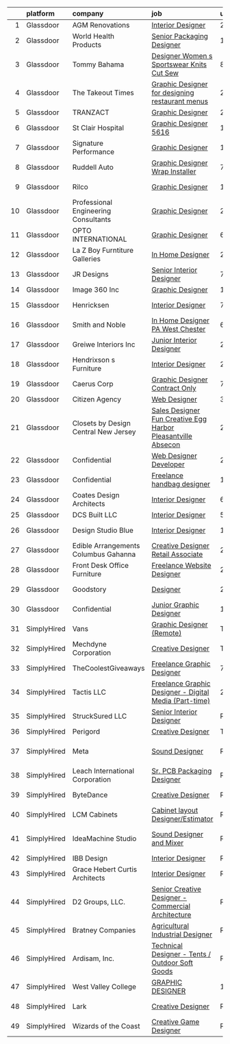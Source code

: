 

|    | platform    | company                               | job                                                                                                                                                                                                                                                                                                                                                                                                                                                                                                                                                                                                                                                                                                                                                                                                                                                                                                                                                                                                                                                                                                                                                                                                                                                                                                                                                                                                                                                        | update_time   | location                 |
|---:|:------------|:--------------------------------------|:-----------------------------------------------------------------------------------------------------------------------------------------------------------------------------------------------------------------------------------------------------------------------------------------------------------------------------------------------------------------------------------------------------------------------------------------------------------------------------------------------------------------------------------------------------------------------------------------------------------------------------------------------------------------------------------------------------------------------------------------------------------------------------------------------------------------------------------------------------------------------------------------------------------------------------------------------------------------------------------------------------------------------------------------------------------------------------------------------------------------------------------------------------------------------------------------------------------------------------------------------------------------------------------------------------------------------------------------------------------------------------------------------------------------------------------------------------------|:--------------|:-------------------------|
|  1 | Glassdoor   | AGM Renovations                       | [Interior Designer](https://www.glassdoor.com/partner/jobListing.htm?pos=110&ao=1110586&s=58&guid=0000018321136ddab881cc232b6692df&src=GD_JOB_AD&t=SR&vt=w&ea=1&cs=1_cfa9d139&cb=1662707265416&jobListingId=1008127094541&cpc=BE12D7EA43036C8E&jrtk=3-0-1gcgh6rfrklto801-1gcgh6rgg21af000-b3f57d1fad39e0a5--6NYlbfkN0A_fTmLxXvlHuBPiSgYw964XjOPZUNougFS8Us5tQwi0LXq1L7IimYq46riMV60DvM9VBtQZ0E0MYvy4-qIs1Jw32cZS6vUpielTkmHP95eiP1SbxTNv3FTxXzo0X4DdfnHQjs49TamsWiX_pq7044i3IIeZ5UjZKvyk_xScyJqMZ2nf-pqAq7nFWRe8At37G2nKZJd94ebRJ7GemTiBZFx2fxVmWUwqP6_JsY7k8zHdr3wVXwLDkexn56UkyORp3Yv8KrnHdPSvI-8svVp2GUcKz6pkFdn8MBn1C3yPR7ldrgOV0qbBS6gUQxKLXGjpZA2FE7gAkk9RbvYYuWHwkDVlkxQk3_6nxGDx-BGpDm3SrGZOYIpO4M3cDCu03uXhwdNRUQk0cbiiVjoBJdr1wIqsZXo_Y2ycUNU4OZRQ98eTqiUMdrlbdOfBdj-YB23GAMaJFFV-Tp6OLqRcu24R-cpvrCB5PtrIbZi78VWgENlaydTcEOYU5Th9X9hHi-cK4Vmc8G2rAl3YdGaWiBMzAeT1-t-zGu5N4ZzdkDa-LPD3g67cjNj7TrU)                                                                                                                                                                                                                                                                                                                                                                                                                                                                                                                                               | 24h           | Oakland, CA              |
|  2 | Glassdoor   | World Health Products                 | [Senior Packaging Designer](https://www.glassdoor.com/partner/jobListing.htm?pos=103&ao=1110586&s=58&guid=0000018321136ddab881cc232b6692df&src=GD_JOB_AD&t=SR&vt=w&ea=1&cs=1_85ecf5de&cb=1662707265415&jobListingId=1008123178694&cpc=66A26A930279DA2B&jrtk=3-0-1gcgh6rfrklto801-1gcgh6rgg21af000-346e9d51ac82b841--6NYlbfkN0CtwOkgDuej6vPfWODMxjOIyNEohQmdYMppGq8y8dOpBjbpduG2qn5BnHZBBP0BbD5bE-dsZTn3myr-dORPETfxU9LTTkZVnC6PwBwBUm2Q_Lp8CHkIqrgNcXD4XxIIATpYfsB6InobfmQ-XjZ3Ci0LQ25Axm2VWABOQ-lZYup8_Xik72YHIqW6cLcDfGEElux1A8BGxJsnquGURfQPKwnXfxNYKMshlprcYq3XiCJ497Vjp79iR_C4WLs9GbA8t7BysFfRWuywlqESSqHs5Ea8rarCgQvU13p_iFk62EmZRCC3waqHKTY2jUSWY0RFmAnxZ7MvaS_dQncyWdgP5AzLDzXmO0IFB2UXEL3bnYGbuzZ6Dg0if_-gGFOarBDDEnB4xsw24wQ6mUlEGhUDoY_i0rHrs3BxoYNGEscZW5DbnwL6LgBLTsCII87W661KoLatZR7B7my9yckzwvPziDIlxvA209v-p8BKnWfusiVNSgXx1nkV0eBss1I7gY17NYNNohyv5JbuqmmQRaCwY0Zi)                                                                                                                                                                                                                                                                                                                                                                                                                                                                                                                                                                       | 1d            | Monroe, CT               |
|  3 | Glassdoor   | Tommy Bahama                          | [Designer Women s Sportswear Knits  Cut   Sew ](https://www.glassdoor.com/partner/jobListing.htm?pos=125&ao=1110586&s=58&guid=0000018321136ddab881cc232b6692df&src=GD_JOB_AD&t=SR&vt=w&ea=1&cs=1_0ea60369&cb=1662707265418&jobListingId=1008106138395&cpc=D7FE8E303655E3F3&jrtk=3-0-1gcgh6rfrklto801-1gcgh6rgg21af000-e630c2633f18b4ed--6NYlbfkN0D_0J8LWFla8zJ9doFfAnwErLHU3tLe83KczdaS8_YNc7xCDCSIAJQTAQ-LMgLd4bJMGlT2MD4Au2_XU4WRUnCYmBciEzV7hxb5kMxEGOOvYg1481P59XRz9O6ruOg-TMNqqaFNgdnkl6TiP6k6LNvJDmU3fjCfX5GZQ0k8Qn1lGwrekZ0Yiy6hVkdJ4mKtaWkUzFnC3VpKCkS20aKCaEafOAI-CNHUsHr7qv6XFARwzrW6tz889zmEJtjpwRmWDyoSD61eTICcJPK63laYHGCuxG_xnOr2aZP1qr8amiqzh7OV2Pb97rsiMab2-hvMMKUQSvu7L8i8eaXtpqW8PSugu9nBF0-WfMcNZbyMkm6NiTygDnsO-FhIYQbDZy8rhaFM0JyEFvSPj8lzVZHUv9pJq-mOwm1Wgg2JR-00BoSXzQtjOMg7CaZetJ-a1u6i1TcMQjNn7f-0bmrCtsYAz2vZyQESLrdyUlBF3_oWs4SX1kLBPpk0eQK60IhqfCUckJV-aVdMsmVNnbhmFxuCje72HlqgyN54yjhoVAyjpvBE6Q%3D%3D)                                                                                                                                                                                                                                                                                                                                                                                                                                                                                                                       | 8d            | Seattle, WA              |
|  4 | Glassdoor   | The Takeout Times                     | [Graphic Designer for designing restaurant menus](https://www.glassdoor.com/partner/jobListing.htm?pos=114&ao=1110586&s=58&guid=0000018321136ddab881cc232b6692df&src=GD_JOB_AD&t=SR&vt=w&ea=1&cs=1_ad818fae&cb=1662707265417&jobListingId=1008126510341&cpc=292036AD7E8A5303&jrtk=3-0-1gcgh6rfrklto801-1gcgh6rgg21af000-f324ed253af85a10--6NYlbfkN0A9GRAVkhlVQAmhLOIu6dDuwKDotL5TfEHi59YGdKSnMhdyv_lQR8btsdhlfQwruVcOfp9X6shOanzk8XXRAFDGMY5kFMDuMHv5Px1K_22EKdA_xgvmblaXo40z3n9bJ1YvZ3Vbf9K2tmui2vg1tSo9mQ82g1BuTzWHmPpRXR_JQiGAzZqjijmSlfvfx9HaFVmfVPsLWI88vxLGb_HMcnz-kl2MqXKjG3DsliviKlH2r0m6d4MsB6JZCKAVsGIRwzyQhh2xIN_6O82wM8eY9vbO0cCxQZ5d4HGU8vCzczYLHv60_Rcl2HwyDdzNlFVTd9WauYZc-56xYGCl49Q3H7x4Z4mqnTs1UWlbicx--tFT77lIRYwGz2KQgnw-OPINHE4PQt8YmjuyaHrR9_p3LcG55xOcbavmD50VL5HvHqvJny0CoxoayGknGzKxwlpLglDniMwQLO7Xr_Qni7x8qimBKvuBJBy7oyZIUfC7ljfmnQ73J_RPoytkWQGMHPbXpTET6o8boHy2BQ%3D%3D)                                                                                                                                                                                                                                                                                                                                                                                                                                                                                                                                                     | 24h           | Portland, OR             |
|  5 | Glassdoor   | TRANZACT                              | [Graphic Designer](https://www.glassdoor.com/partner/jobListing.htm?pos=129&ao=1110586&s=58&guid=0000018321136ddab881cc232b6692df&src=GD_JOB_AD&t=SR&vt=w&ea=1&cs=1_491a78e8&cb=1662707265418&jobListingId=1008126595284&cpc=9FE5D8D7282D4400&jrtk=3-0-1gcgh6rfrklto801-1gcgh6rgg21af000-b11b1ed320f7c562--6NYlbfkN0DmvEs89GDjygIsDT0FtjWiil-qnA5TS0Npqc8I6T5HHD-Msxk3g1G6tLQP5OhNABLgmU_IJ8ydB2A8wcxTZFkYoTDj0-SHqJTtoNv1D938D7Si6ShiK0RBJHfZpr0JA8CQMGD9EBSKqLVu8no-dR6S3jNjtvjIEdcoY7EqGpiS-4A7knImlcoNud3GgAx-4bWHG8aWFecIJhmK-18PgSMc4xwod9WnPQxLi75lmolI6-PPw4wcpYZBdQM2LQfeIrbNtyupoMoUoTy9KKP3pAWrpa7hX5izjugMqR2YHuO8xag3VF2jK4wBGURcgn-KgD1lh2ghut0BnjFI55TYIiEPza0AN2h9s3GcZZj285N9uaz54gV0HCnvBDYCKXWHM4BPQt_IMrCv8dkHtqaa0SQ900Qnp5dth63G7JdyuqWYRLLPa2ovQpa60yiJuM9neh9wu4Ckz1TEPfYZ51zaQcNfq7CdlN603VHNSWosuAYVfjP2XAttDOqYqLlVMIIiUV65jXlfD4vwSLI-d2WC7dIJ)                                                                                                                                                                                                                                                                                                                                                                                                                                                                                                                                                                                | 24h           | Raleigh, NC              |
|  6 | Glassdoor   | St  Clair Hospital                    | [Graphic Designer  5616](https://www.glassdoor.com/partner/jobListing.htm?pos=126&ao=1110586&s=58&guid=0000018321136ddab881cc232b6692df&src=GD_JOB_AD&t=SR&vt=w&cs=1_8bb36b9e&cb=1662707265418&jobListingId=1008101456626&cpc=E8EA07442FE90C22&jrtk=3-0-1gcgh6rfrklto801-1gcgh6rgg21af000-73950649bf72892f--6NYlbfkN0DZd8SY5uVsr0ht1Q_9z3qOr83Ud_uV0Elk6JdtckD5ozPFVdmyUjtNIWSXGJbn-ZoyTjPWEShLQKKGR9VR9BDnJ009y2fpynNBOvi7XAKIYbikP89BojKfVq5Nt98EREuMUUlymAGrmFNGyVtCDH1vDCnz9V95dP6-DeMaPiXfz7ASaDIkc7atR2Oi_zswGmvHFC3iYJ8P7bAt5qtNsPhQNkraWsQQSaK4sy_Zi5NaZMV8UJ5WjzXU8O0g89o68-N1KVloJqaJZVbQCWTrEQ2cO9ukIko2tgD9zEvhvSjTXpCrIxm6r_jhUHsKLkEFHfmXeC8N6ySlrOOr8PYF1-j424LP5y38xxJc21H8mxYnsTjuXaegZhv7qMfZJ0V-RHCoCJtRYEVnstCTJH_miWkNxiSZ6ONA6WdjgI0eZ8doscUlsa-1fQvYvHSECfvRhTfJ2_VodQdMWKt6p7q-6ShXIbpYI4hTc9VLb1Q3UO7caHsrj0JgdXRGOweUKx7hPPnuT2WYCLQR6g%3D%3D)                                                                                                                                                                                                                                                                                                                                                                                                                                                                                                                                                                                   | 10d           | Pittsburgh, PA           |
|  7 | Glassdoor   | Signature Performance                 | [Graphic Designer](https://www.glassdoor.com/partner/jobListing.htm?pos=127&ao=1110586&s=58&guid=0000018321136ddab881cc232b6692df&src=GD_JOB_AD&t=SR&vt=w&ea=1&cs=1_01f23433&cb=1662707265418&jobListingId=1008098911378&cpc=1AD9FB1E01C94A37&jrtk=3-0-1gcgh6rfrklto801-1gcgh6rgg21af000-10d0e117ecd60bbf--6NYlbfkN0DdI5e4NrRhJzkh5_rNc4iJsqmw_rK-1extVvYQlMkdwP8GKSESSFaJArJ3b6Ca2a-rFNLhDT4j9tao7ImFLN_ACB-uLcX9bgATx9yqiYjmHd0Xtu_mcFoVGt034p6CzaU-N5gC5NDQUTic-54YM4bvfmo31o8-yrJHxbsN2wkZZ9fW6vFuyOWVhcsIXgW0FqMy2cnCzZIc38o_U8SglK-wt8gxSQz2RUWA4Ju4gnQ4LtI1n_r1uaeXAuHz-sQnfFtzrRf3tj0UQf8QeN03hGklOfQp-NY__LLOU6YDAL3lmO09VXhbQgSoJcYQs4qm9xLo7irK43NCgjp55unahEegNZO0uPBED2g7ACuNDvlNnCOIIqq7AAZVIcni8md-bTA-5tblV2rDXilLrLxTfuw-qUQju8O1FSBZcAAk-pEtoX907nwF7BxEaGfcij0FSGwa4gMgkr7qkWs0O_6NTbAk3SXRqRabixk91ztlSLedeJHXKs5SLCvCgpMj_juMFWo%3D)                                                                                                                                                                                                                                                                                                                                                                                                                                                                                                                                                                                                  | 11d           | Omaha, NE                |
|  8 | Glassdoor   | Ruddell Auto                          | [Graphic Designer Wrap Installer](https://www.glassdoor.com/partner/jobListing.htm?pos=121&ao=1110586&s=58&guid=0000018321136ddab881cc232b6692df&src=GD_JOB_AD&t=SR&vt=w&ea=1&cs=1_60e06227&cb=1662707265418&jobListingId=1008111624350&cpc=F88D5E57E2BAA8F6&jrtk=3-0-1gcgh6rfrklto801-1gcgh6rgg21af000-fabb5426b8f05f83--6NYlbfkN0A0k39Bnz3dYLjemisttO_HEYWYOtZl2cOGQ9Uy4y7pOZbuKG5Q2OGL3sRabwBXKW5DTW0YsGxB8a8jVPVnMZliGmgL4v1QdVL412mdEtgB1iPJYMtu0aLPFY1VFPS0A4qAsUdLlvCKwYh0hRRtoG9wagIcVxV0Lbc75p0zZ_E-SIIdmVMsHdkME-i9FGQmOMPom0NLx7UUvyy9geKQfNwh0narjsYJiqUVf_7e0stFl2-knXTBtAZiVVEcdLqIFQ808rpUZvRxw5lkBXi2rcehElK3pVOqLQ0DxJ1faOHupaqTuZVKa_-qWmFvtEQS8ur-jl_yitFBaqLvKq15NrZK24bR188MENIu3WSfKVHQYDpcFW4nc32Nfb1SaeFna6GshNayeUsSxL6lvvIJzror3CeqNldWQergI630bVw6zUWxBzRewBYHlDQUcKAaL8Y40UJEbCR9J6Nvgk4-dvxgeAEg_BD2rSElEDaaZUFoGm6PpgeXtBEhJUmI7bdNG8vyPthIgDE-8hQ4VWMbt65EpRhJSZy0mW8%3D)                                                                                                                                                                                                                                                                                                                                                                                                                                                                                                                                                   | 7d            | Port Angeles, WA         |
|  9 | Glassdoor   | Rilco                                 | [Graphic Designer](https://www.glassdoor.com/partner/jobListing.htm?pos=113&ao=1110586&s=58&guid=0000018321136ddab881cc232b6692df&src=GD_JOB_AD&t=SR&vt=w&ea=1&cs=1_48655aee&cb=1662707265416&jobListingId=1008097697231&cpc=4917A65B8F970FF5&jrtk=3-0-1gcgh6rfrklto801-1gcgh6rgg21af000-5798f9a553461a32--6NYlbfkN0DeyJ4CP5CzwT7broxeUwKBt3co1QwKwWitRQqJu2WRZ7m0_gEG3-jSiatVhtXBmLM2uMzreU8fnTc0qAoTdTYDCwgnRzbjJbjSnw19P6EmVRoUxR4a2wO5zQcToGd_v2tGCbIOusTDQxKIZsfHQoH1iI9MdKN-IidS9H5z4K2KgN77lGFni1L_GC-RnXcsjMAHbdAxH7rTdlIXCxq6SvXXDmOSYaHghNF9OwW718hNKGe1K9JFHZr1Urqrl10DOXMbv3aJmfNj8YSuIFEq0fyCcccq-NaambniX67bXfzUmC_wG3S2bYV0HmljNk0t_l9-fDDUxhETflRIgv0kCHVwaFuj6XMREeDnqa0m0fC9w-ipCENdbuBMt4qSEEnFueQSutbLwhva9q9ijqwjCa8thQj3r7Z13VGhqF3BxpwDgTT2AGh7LhtYNgcvrLbJFD14GotmwIEpvJ8sq35h7T_fMV_zsulBrNc5L84w4rY0xqCK0HEJSVQ2maYQug59keg%3D)                                                                                                                                                                                                                                                                                                                                                                                                                                                                                                                                                                                                  | 13d           | Rock Island, IL          |
| 10 | Glassdoor   | Professional Engineering Consultants  | [Graphic Designer](https://www.glassdoor.com/partner/jobListing.htm?pos=119&ao=1110586&s=58&guid=0000018321136ddab881cc232b6692df&src=GD_JOB_AD&t=SR&vt=w&ea=1&cs=1_63d464b3&cb=1662707265417&jobListingId=1008126074939&cpc=511630A5FBBF692B&jrtk=3-0-1gcgh6rfrklto801-1gcgh6rgg21af000-ef0b1edd4d4bee47--6NYlbfkN0BKrZcWZIl4Os44t7-syerLVdtm9eHRQwjolF5p431ElHOJ0R9L9bQi9t6StnYxj5fV8-B7M_5fmxCGTIm4L5bslqR0Jt1PeqWpejCu2TQaSYLfbO1r5JEa2BpdAhK97cvCPah6gYoHmi0l2dRkrNhYcUBbFgaTrJEbmg6TGtxkw_qoUdMcTWvsR2qa7r7nf2h5cY0HV9DtP4yZ57BoIOX6ns1RTFpvpOqiFxsDwDCeq5l7pTOJKnqMujM5Q7vqe62g9DbfXp-UH7va96dM8SpP0jgCFbRU4q_4UCSKL4Rrjg3NgDXryrweBeBSuY3n-IYj6qi30k548wKlhWZdgxEalfP3vsBQCgiXaz9OEoEMwWHlJBBDZM5qd1Wf41jKKmkn8XK-oa5Zc0HB5zPnzQjn_99AciNSlYkRnp_swMXFCuNs7rDyM41LufLgiUf2jtnzcdIOZmkepSaBi-6dkxIKUBhh2xos2LrhoFfulIcD1h1GaaHBFibT)                                                                                                                                                                                                                                                                                                                                                                                                                                                                                                                                                                                                                | 24h           | Wichita, KS              |
| 11 | Glassdoor   | OPTO INTERNATIONAL                    | [Graphic Designer](https://www.glassdoor.com/partner/jobListing.htm?pos=107&ao=1110586&s=58&guid=0000018321136ddab881cc232b6692df&src=GD_JOB_AD&t=SR&vt=w&ea=1&cs=1_783e581b&cb=1662707265416&jobListingId=1008114454416&cpc=CD74E381F3CA7F32&jrtk=3-0-1gcgh6rfrklto801-1gcgh6rgg21af000-7d099d590a8d0cae--6NYlbfkN0DTXEPot8bQs6vL-0KsHuyeBXsp9NRYqLssF11gmcxF1FPK71qYPn8Ryec7son9nZXBacyyZR0tUu-RhjyEujjTIlOdn9t9vujwS_Y5rLSSOgo3_jNg51t1MNtzthP8DlMtE80ugs9pi5sM0RBlEdWkhWUgV3TNpODv46ZNwrD5PXct1jAeBhojtKzUad7l6-IRxkMA3Kp2XOyIoqRpJpiFg2Y5Vyom3E4b5lIf-OQBETSg9GBt5SjPcASucGC2gKBX_ybONWu-CXPmCFbaj_0Ci3gOkUqw22ai9aM9Mha1tnmCrXOA4iWzZE9ouZMsjs2tnQMMCBihbDRQII9VKKrkWsgkGWipAG6gB_XVhiQUhJ6NYIzPB9ymK9LZBeB7QoIPw7kPVF53491aeyymyEchEn2bEg-MudkaCTde-SgDfQJN2fqFfR5bOTpyONKFQLaIFZ9JGF6KU0q-b4TJFdL8MH0J3HblOXxHJYO_ctq_9DJF0ZoO9lsQ9I0LutPi8-Y%3D)                                                                                                                                                                                                                                                                                                                                                                                                                                                                                                                                                                                                  | 6d            | Wood Dale, IL            |
| 12 | Glassdoor   | La Z Boy Furntiture Galleries         | [In Home Designer](https://www.glassdoor.com/partner/jobListing.htm?pos=124&ao=1110586&s=58&guid=0000018321136ddab881cc232b6692df&src=GD_JOB_AD&t=SR&vt=w&ea=1&cs=1_decbcb45&cb=1662707265418&jobListingId=1008120882364&cpc=9D6F0C30B1838A04&jrtk=3-0-1gcgh6rfrklto801-1gcgh6rgg21af000-fe4793b2c35f1b6b--6NYlbfkN0CcrJmtOb9HkuEOLn4dA76OvM4lwp_I65KuCY_AlvNkaCCyeBhCnfXZ0jSmzQzI-HdKK2Bd5Vrh28etH8Ng0HrvczxbQkSieYFvgHZhzjKZV3dvBf1jLp5e3OfbOn_J2vKuVvoWwtRRabKS982ect0dfybqmYavnMMX8_NvGi980kYugTYqX0KHEriZ85LAh7pZDAGkLm8rAsfynFNQAcmlsCIcguMS2iwpkmGk6RDIBc09o32sOcY9C9W0LPoObfA-vCQgciBaewyFJwYsN3aOz2qDp5EEl9BrEYkv6m1lIxwAWx6hPdtHPpNEh_5-_kTKs_zyFX6e2H3XVprhzBbcywldE7IucgAVdbjdPxv5rxZ1MyrBtffClrUAfpKDbq8EJk0UsMvtgUhjvjQiIEFRqMcl_ZYxGhr6x3EZtyzeHCP96L8blkGFNcubIMjMLon6jWPBx6MuZYMNje6qg2pwmq0mpQv9so9XxLgfHhauE4G3NnGDr55xlgqVpBlVVJfz33JQDxSpRQ%3D%3D)                                                                                                                                                                                                                                                                                                                                                                                                                                                                                                                                                                                    | 2d            | Colorado Springs, CO     |
| 13 | Glassdoor   | JR Designs                            | [Senior Interior Designer](https://www.glassdoor.com/partner/jobListing.htm?pos=105&ao=1110586&s=58&guid=0000018321136ddab881cc232b6692df&src=GD_JOB_AD&t=SR&vt=w&ea=1&cs=1_ad2bbcf9&cb=1662707265415&jobListingId=1008111206638&cpc=9C2513B8B21880CA&jrtk=3-0-1gcgh6rfrklto801-1gcgh6rgg21af000-8a3360741b28fa9c--6NYlbfkN0CnvnrZV6i1JGX1yqycrBVKxG_QbmFGo1hJvaAPDrdCVZraHxofdUZbPrEf6gsxncTWUWi2hXZ9kFPSHrp97bSfGEE8dC3HgMc8QhFreAhyez753tr1K99sE22gcMN-rHO-iUwzDMrcUI3imhT8h9WpR936hwtBiAAsibv6rn-NfPShPYqDfESsvI9tNDI5qZ1NVgV_tGQvDcvybfGpd4FSAoWY6DHx28HaCdHikFw0fV3yev0syH0Kx_U6H4dNixpDlUcr1XtMIWIeQxtv7khJHziyq7oswgw6OU-ZtP-LlebSBr98TZMA2Av9Vzu2F1JmE0i5DShWoEr_l-VZrU7SgAm6pU3MKhzClbVsUcDZaS_fHvTkeSvTt1C7GHssoj75Ob_dch181MYVt5523i97uhTjTzj9-oVxdVyRsK_mHmVg0zvzH-bukXC3Cxd8HmQUVS24mC6c1DBcRzBI3qTEOIfRuMeoTDVIfgpnPCNEPpsv-mgBod1qJHawHwLHJCgrZpuZDqeG8w%3D%3D)                                                                                                                                                                                                                                                                                                                                                                                                                                                                                                                                                                            | 7d            | Miami, FL                |
| 14 | Glassdoor   | Image 360  Inc                        | [Graphic Designer](https://www.glassdoor.com/partner/jobListing.htm?pos=102&ao=1110586&s=58&guid=0000018321136ddab881cc232b6692df&src=GD_JOB_AD&t=SR&vt=w&ea=1&cs=1_3afcf9c0&cb=1662707265415&jobListingId=1008097459537&cpc=CFA39641A7A04FFE&jrtk=3-0-1gcgh6rfrklto801-1gcgh6rgg21af000-56078780cc72b9c5--6NYlbfkN0Bi-g4OEguhQEx4pjzkmulzkFDPdVMQm6g82nLRMcVRUF5sKbzF-Q1eksfWsJW7eRZKZj7RBF8Pqyw1CNMNOYV2Up4AJs221AkpW6QGtuLRRIDYx8vKRkm6ZbKOQixABSTqyVaVWpFbA3_sRy5pDnHBPEJ2llHWpwfCT83ilmgKtxeZ4u1sCrLQP7FJDK0KlFVvOlrClXPMBXa4bn2lLgZgNkjcy6VcYD1z25KMUOELgtuNOvs5Q5g7b06ib1KGtIc2CPlLAgfkDLFpkJ2gYjMvkXRiLaZkbS5agzb9xdxEOOJmRorjoZe0AZ3JUymoTz47YjB7Ndm851qan_RRXxXywvZ-QYWNN0WQtNE5hhNwWgu5JejM6jrARx1GmFIn7cV1SK8fqlWAVj-0bMhxFWeFAoW0qNHbSmRRvpkcp1800FTaPVwfcqUBdWTssQyoG3ph91r35i_9zMB97GhG84wQMTmbPFlubRXeu6R8_CCHbfuwM7A6Pa878YMBrJUV7IJDC4nWEoQbXg%3D%3D)                                                                                                                                                                                                                                                                                                                                                                                                                                                                                                                                                                                    | 13d           | Oshkosh, WI              |
| 15 | Glassdoor   | Henricksen                            | [Interior Designer](https://www.glassdoor.com/partner/jobListing.htm?pos=118&ao=1110586&s=58&guid=0000018321136ddab881cc232b6692df&src=GD_JOB_AD&t=SR&vt=w&ea=1&cs=1_0e58f40a&cb=1662707265417&jobListingId=1008111750044&cpc=7311949B5A6C1F0D&jrtk=3-0-1gcgh6rfrklto801-1gcgh6rgg21af000-d2621a4cf2cfb58d--6NYlbfkN0CNYby3L9ttLAtiQu883hc5j1bOZ_acuRkJhBQ5cZH6P_dAVIII6iR_UVR4GaMSq4r9xidE6dhbBSCKVKjViqwWxih4fJc2ppt6vClhKP7jvHhT-fIn2nu4jRBYOJUKmCbWafPW1NKTkmfV47pk_YZO4uLUkJa3iTZidNr7awH9X1-9dK_Uc_seWiL57Jvq7jy5YWS7lEq6awb_XFvzeawl_6b-0TBvvHL6E8RtfHOhNRHksqucz0J6N23JDERa-cf9UP5-yRhbN1fUUQ-tAQFqiB640zhU56zGaBiaLcJwSVa5bMjkuydqF80bXXLJj-YVea0TRT0tSzlatPGe3Vpcj1Qvb0LlzjVgvBYKJJjyt9HIX9VZGIpYTT6CMtFqZke5MnD8VIVV0fVADeFa4HBQtsHtNnW_ikL8U2RKtyUImDK991n5YzKSDMrNW6XIthCuHIJSaN2YrXvtbsiOKg2RYa9rVEwaEyiiYnug0TGlRBaaUen5S0GWwXRq95VeTnSVeB4CidF8sQ%3D%3D)                                                                                                                                                                                                                                                                                                                                                                                                                                                                                                                                                                                   | 7d            | Minneapolis, MN          |
| 16 | Glassdoor   | Smith and Noble                       | [In Home Designer   PA  West Chester](https://www.glassdoor.com/partner/jobListing.htm?pos=128&ao=1110586&s=58&guid=0000018321136ddab881cc232b6692df&src=GD_JOB_AD&t=SR&vt=w&cs=1_9798133d&cb=1662707265418&jobListingId=1008114466160&cpc=095C948B3E31332A&jrtk=3-0-1gcgh6rfrklto801-1gcgh6rgg21af000-66d07950af120d06--6NYlbfkN0DiteVzwxKt5XpbO_HNFaH6bkoVIZagt5NsnjO-JWf9huanGmGPZpDcSCVnIB84EOk0yzK1gmLLtH5YwYMvaPmUWsoGcamS3FENnBiNY3-8YrY--hNXLBUAvelc0HUJhpBz_aOpECAKDZGqAkJMfxszyFYUmViRHdJxspiEjJ74pSgfZx7MRbQLX7pkPYME55Ot9PlCtCAGQArSSjyYBVOIixvbDdEoK5LbS7f4bVr-R45LEinfTXSB941uuvk_onQQRpSm730hGBHZmi96l6XLXp85M7uTuUGdKCuk1cbLQcIJFQV8QCS2_61x4fmLt4gQyZzgdAxepvT4_ccsFleUeQVXtdj3T2qSCN5rqNc6Q0yel0WHAXTS57icuUpzX5J1Op-SxxMwmSjz70izbPBAhTgU5NpACeVoQW95wHEu4STNLTJWV3H7HZ8ejC2AmZ6-yBtfTtVlqneTtIYOE4A8b2BYnNMm6oczPNcjWENBnlY89BAO1N8pqmP-bivGDmDRVdga4ok_xSIszXC2aWZC6lL1AQozCEDS7wSRcbY2_O3SpL7U4sPgCySDYJsA1uHm7UKgwtSPUqW-WqX4sJeAtNXZozv2O7Ja-Y3yPIHm0Z5dW1EnpP97PdHgcPBsu5y61f87Zry4_HUlcuAZ-vHh27IYtGlyLX-GH27GL4EGBYRkGn7A-VUPO4CVZQn8vfftdQ-zMfBrQsWjk6u6P5PUzfol0XSsU1awP3WV1dA_saGFBEhjVQza3pfLI2O0s0Ud6Af8BIGaxlStdikdy_ScdsvxOtAs4AZLT7GlU_oefZreIeyU3SGIAA8QSTTE4wnBMEFMhPzJ2sctrAZFBEy3KRg3C6SuKlQfJfplbL2baipUobfssdVFRxn9qIxV1WcGPhAEjpX4nY3dLV5Qkqb75XfkqR7X1vsrg65sb39nbA%3D%3D)                                                                                                                                      | 6d            | West Chester, PA         |
| 17 | Glassdoor   | Greiwe Interiors  Inc                 | [Junior Interior Designer](https://www.glassdoor.com/partner/jobListing.htm?pos=104&ao=1110586&s=58&guid=0000018321136ddab881cc232b6692df&src=GD_JOB_AD&t=SR&vt=w&ea=1&cs=1_28b25929&cb=1662707265415&jobListingId=1008120479404&cpc=9C2513B8B21880CA&jrtk=3-0-1gcgh6rfrklto801-1gcgh6rgg21af000-77e06069c353c138--6NYlbfkN0AHpFLDskz9EYLlnUzntKWKmSYtC0mM91OB3RRU8FOjathOEukcJDONM2IUeAVLswkjan6t8QiJeSI3y53NAExWzxtmOGx9DIYCL1oPpSLJgzGBVliowIn6QH0SfuqvMuAASAAsI0IzL2yVwCANom-bL7yJ4DZq7v_dc92uh9U3JOh07fNPw42j38S2CifH62qtUh4spNcY4-UdX8ybnZh9XBG08LfwsIHRGEagy5FEX6-qp8_vulaG6-1__Md3Sp57PhB0vcYGvp4O4-PitaLzREspKvPhMb2tRuSAlv3c46j6VLMa5yYvJ7NeW4ioDjz19nYGpRYTVKko6o7OKvP4MJVhEPEs9L_rHsGXesqoXcJc5lEVix04P7DZYtX0A4v9dGd9MjS6al7wz47trImXxi_2rnXdyOe3BQG3gJ9w8KxB8nbAcQ8h961I-CZs7eQBdsMGexL02EOWoV_UdmAfTrvnZVHHGnITYt_7LYDK4I7hIChRLMUBu9ox7lHAPjNvmsLFR8GS9g%3D%3D)                                                                                                                                                                                                                                                                                                                                                                                                                                                                                                                                                                            | 2d            | Cincinnati, OH           |
| 18 | Glassdoor   | Hendrixson s Furniture                | [Interior Designer](https://www.glassdoor.com/partner/jobListing.htm?pos=112&ao=1110586&s=58&guid=0000018321136ddab881cc232b6692df&src=GD_JOB_AD&t=SR&vt=w&ea=1&cs=1_3327d987&cb=1662707265416&jobListingId=1008120764687&cpc=142240F31AC977A4&jrtk=3-0-1gcgh6rfrklto801-1gcgh6rgg21af000-f62b262fc53cf12a--6NYlbfkN0D4nuovUOU2dPryPr7-xanE7ZFWASvaSyNm3BqXIbrO0pY-U6ffeJ8i4zFbkcmCrkYOf74jbyunldmRO9knZpZuunVhdLv1JXdoL8x2Ps5bRqpVLx744pfDm3xoOEDQh_D7sB4WEIJjFDSPprbwTeSp_FbJ-peqBN-iNbYFlBBvDoWiMAt1tLkk6GvipUOMn7RYKjjSbp54uYjfXPK0xHdvjQTSSmzUnS5wfBs5Cc_VoKkf8Phys-wD6mKu6Shr0lJPIwM5DFbRseYi1FgUD23aZ1BK9jeQdusp1V22XsS9wvHCp5u5P1cPyp9rJypScjP4VNgAcc47b8EbSKq72Cqa_q5yPIIAE0_2sFwFQaWPyZtAY6r9Vo3NwK6ijyOokHlrYxeIVaw5vgQ3tgjTJZ8ScuDd_SD4vCEVSEuAL2VcwOSXxR1Zlhq2pmtUuylp0CG-56djeigQ9p-njHqi3XrPeQHLNlwEkLW5_vBMwOisn5rftFyaub8f6faFXKMfxjc%3D)                                                                                                                                                                                                                                                                                                                                                                                                                                                                                                                                                                                                 | 2d            | Furlong, PA              |
| 19 | Glassdoor   | Caerus Corp                           | [Graphic Designer   Contract Only](https://www.glassdoor.com/partner/jobListing.htm?pos=106&ao=1110586&s=58&guid=0000018321136ddab881cc232b6692df&src=GD_JOB_AD&t=SR&vt=w&ea=1&cs=1_8674e6d3&cb=1662707265415&jobListingId=1008111767016&cpc=FF5750E02EC9C94B&jrtk=3-0-1gcgh6rfrklto801-1gcgh6rgg21af000-df7a64031718afd8--6NYlbfkN0CQLQ6SjEM4-x_iaeNlTeM-6yl7yfOj5C0XdZ0mkb-oA9kgtkXcXXjrGeBeG2wEdgnbSOP-5_zh-XMedZfvspCXmGU4Aj6Q1cAUKuDRurS6aNpCf-JWf3i9EwGF7lofJctr5w4kcM0qrjvUP_YtDLWAofltNqM1UEZx-PMjZiJMSzm67SAGiY0cCZtvkOsllZMdrmYwNPrANoBzGnG5S_B_xxN6dA14TMqhBJaS5nV1XdBXpdJLWuRRW4L5QjGhxll8R_6yJhMH1g4ZtJXBrhij6lpMiHon9nOydOzCM-L89k61tHeJo4njz_1CSJL8POLfNs7EfIO-Yl8SgDLDJggiD8BwfD3G6kS4B6YK0N0BRhgR9RiWHywX9g2TwMol2AfISnUwRTefcgbNbKe8J8jBT0eZuwVImJjscn3WCUviEuXcPuj0H8xuec80OdnLRsgwMp3sYl35UOALul2DbwZLul5Ybj7bYUEXAMnUdmwfPSaWvh9c1fZtUqE4y5wrunz-BFvPMsZtuTTmJQKQrEDq60DjuNHFLe71Af_q6AlTYGLdi6Bj54P_QWqtegnZ6Sjt_Scmy2KM0HXBh8aHlmO3M1B5bljDv4yjUaP3eOs9-yr3rKriue6PbaNq9LKpeP41iKCmXnLb8pFegyP54i-j0ew5d7DdM9VgTZ8zc0_9fg%3D%3D)                                                                                                                                                                                                                                                                                                                                                                                                    | 7d            | Arden Hills, MN          |
| 20 | Glassdoor   | Citizen Agency                        | [Web Designer](https://www.glassdoor.com/partner/jobListing.htm?pos=109&ao=1110586&s=58&guid=0000018321136ddab881cc232b6692df&src=GD_JOB_AD&t=SR&vt=w&cs=1_a4d464fd&cb=1662707265416&jobListingId=1008119134571&cpc=11F487F766CE02D2&jrtk=3-0-1gcgh6rfrklto801-1gcgh6rgg21af000-4f156e9c19c8d85f--6NYlbfkN0ABPR1SXVqYXME6Y9HwrdB1ZS5I7uEvuiZQQ23aOU9KTSUEQ2WHnjqXEbws5t88SbmeWWUnqBUweDBfv3jgPAT_yEx1ZSopAzoXYUidX5JP4RSp8v4kNbaODIRLLoaJty-UiuGsLZEyYy_sJVq48YSqx5isNJOWThO9q0_6ZNoiSCXsLaUMEgJJWn_j8pHM0yvuNzg0fInbjhUi8KQa3xmioUgrAWpHXzL2vyGK_T-Nc_m9iSPI32Hq1cnauH3knJBP4ERh7KBx0CkrFI-1A2NqJ21kGue-Wat31ZQTT-DeHxAtrqPoxqnfhOLrXTvbAqQ613NzTLKdE8J0tYtEawjzPaEzBQTpDht9vSkIALNtUD81ypa0Bx-6Ni6ZOESK843YfRt2wwThua3umLB3bqCvM1KqibcX_eyrodFBnCjIivKUvMeWqcH_xlK8j44tw_Jm7jjLWcYIJ3Uym_GNAXyzQ4M-pxUlj0T0xB8qokGZvqj59yItwQEB6e9p1YJzXxctItH4uEIZfR5XCNktaEBLwG27xmPL0MgGwE9iQYHUmIs5c96wUaRcvt6CXMxr2arpro6fp4mvefiN7c22z9iHp6rPEjQqhq4o1NZUyWpkjsQx9OC1DYWUCUpSaIE7pqC0nobaUbVufQ%3D%3D)                                                                                                                                                                                                                                                                                                                                                                                                                                                             | 3d            | Knoxville, TN            |
| 21 | Glassdoor   | Closets by Design Central New Jersey  | [Sales   Designer   Fun   Creative   Egg Harbor Pleasantville Absecon](https://www.glassdoor.com/partner/jobListing.htm?pos=101&ao=1110586&s=58&guid=0000018321136ddab881cc232b6692df&src=GD_JOB_AD&t=SR&vt=w&cs=1_27db3334&cb=1662707265414&jobListingId=1008127861547&cpc=83BAEFB8A33E57F7&jrtk=3-0-1gcgh6rfrklto801-1gcgh6rgg21af000-1e0fefe83ebb4cda--6NYlbfkN0A8ZMKG7zTudAAPfQw79Y0U7EdReUZql8HHyjY-vKvFpABaLDYWP9LFbYQMtUZ9vInXK9UN6G50G2LVo69wUNjmTk31FNCdY8OgeNvsaiRcdIKYHLeS2RDBbFgTQ0k60deoZ6k4B5kIDmsZs0op7FDO7u5Rt0aBUHe5ovLyZL3z0aIB-BxMAHK41twHN1jn89DGQD-gzXjGNhRrWwdJTWyl4-vqa8V-6HUViAbtfDh3V2eFFPTTEgFCAsCA4NRoHMyRx54Xn49ZrWDRlt2gF54eBFRNU_0QeYr6gg2twlI_ex7AQFN_TtlMBbTv1SvX9pG_nH3O-7MtnqTR6QX177880cNasRcLLuH_s2RFUoBaLfElrna9QmCdXzcy-SkvZvP2uPKJqfAqB0vFYov0OJxl3kbWQLONjyta2kfHmMhTOKTXNjLj83sW6S-GqzwgGR4BNFx4-UjcAHjhz7E6ah7g50dcEAdgzhv3R7sNx9vkGCDOg3K6LVlxDYG2Crus5sbCS23AAxt9GHR1HXNK3plgt6DqVnF-8sXDaI-ampG4IdxEu8PeWeoFlhiv5xly7DoefPgMSX_vq_39ZajnaMzH5veBzH2HySDn8kIJkCgb58cKFtfsiNCCu0FpNlkrJA2nR-FT_2Gzl1G4VvZMvJBDgmK23B4hpe4CAmO0rhre3y-_Ez03rpO8X15lkeKWB7QV8hkaWaZ2whkfd9r8n1GJW9KnqJaNTO6mO0dtktGE6j1xRorZFZtDHB-EGlqepXiN97Y0Vpdn9dwtx2DdAu8Mw7oOZnYLptIiGPIHAtf3YUbcJ36P9wgHYEmrTLPPCt4R3PgEdb08M0gGFywJ40UcB6pv2fx2FSTXkc4pYkkEyLITUDDsoq_RKqsMu6nuavHDQbjt7iICG-z0FbgWc6GxIm3zcL9apcYGZaPklbWIwpOx0qSXfKpcmM62MLCW_DTVqtGAAKdwkdbWuoFa7E6oU4Z4W2BFoZg6ic7INOWnRmeVgwm8rTc3-M3uMgJ1cgIHTq6la8mTWTlsmX82oYRX) | 24h           | Egg Harbor Township, NJ  |
| 22 | Glassdoor   | Confidential                          | [Web Designer Developer](https://www.glassdoor.com/partner/jobListing.htm?pos=123&ao=1110586&s=58&guid=0000018321136ddab881cc232b6692df&src=GD_JOB_AD&t=SR&vt=w&ea=1&cs=1_87f43f26&cb=1662707265418&jobListingId=1008126421890&cpc=C3517E2410EFB392&jrtk=3-0-1gcgh6rfrklto801-1gcgh6rgg21af000-60384730a8e84ee7--6NYlbfkN0DeXU0vMxLyKhfauY-dgUBa_3v1DHLtGGo4EP_Dl8CiYyPDWSWEoavRJ06-7gr-9qpoad9va5zqSGf4CU2ONYxPZWYxnGGBXK-3TarGOz6f2yQBwM2H6JRY8pOz1F6AyxWTV291vZ-TbU-P4EoF_sdhUzf0L_dll_7UsQaO4CWZvTNrv26VvKBs8F47u0nXiPJNzcJ_RkrEUlR2o5zf04C5j0ICpvVJunkIZ4EifvQtG0zbRzsTN1gPslgGYgVtdjq0hV4PuHtCHP1mMFY4kk6gG27SNECodBhF2C3s_YDk6f-g7CSgrHdSkt9I6c0QI5SwVtucSlluxe7Eah8dY1WlQ2VPWI8rxfZWZVK4SLbZk16YQ6oRXMx4H_e0GXIj8-kKsw1NRNaqdIVipUJCN455pIaloxCQlA8Dqj44p9cavnF9us6DOpTbtmpmvbvPxNxUQTM-ZFrQtGudTaWcOm2tdMP1sZrd-c7TWlcF69eTIRyhxYHUIk0orx68GR9r0xk%3D)                                                                                                                                                                                                                                                                                                                                                                                                                                                                                                                                                                                            | 24h           | Remote                   |
| 23 | Glassdoor   | Confidential                          | [Freelance handbag designer](https://www.glassdoor.com/partner/jobListing.htm?pos=117&ao=1110586&s=58&guid=0000018321136ddab881cc232b6692df&src=GD_JOB_AD&t=SR&vt=w&ea=1&cs=1_03b1831b&cb=1662707265417&jobListingId=1008123665215&cpc=75B6770C194DCF89&jrtk=3-0-1gcgh6rfrklto801-1gcgh6rgg21af000-32f910a3f03381b1--6NYlbfkN0Cd5ZvLdai7cR0fypH5_WiGezUQesq24dbKuF0ly35ya0wozhh-9z2t5L2B3GRWE5500oa2jLToffu2RocNmDQnecQgPihQbZXotXVHWswmcbkpD0UWE468DE0gpdt-1X8VCZWc2rREPlCdn6cBp_e62eQaJ0Sj8TbxhCNxS4ZPxF1J1P7Y37vGiK_wTqpYdE5lcpH6JkdL_ItMgcv1quCjcGM4mwkekLtasBYzwXIFFHoc2y1tWajYftsKwPCoc1NgLJ-ZNCMX8sqfT6qWLLeOBSsFzZydTv_DkUhyO6wNzcNsSyCEU2u1fG2yys1v7uje4XEWI3EknLqohHCVhDZ7E84Cd23RbRwtd0aIye4_erfUDFAWIgwkx4a_37AvfO73A5hiTYAiT9WCzY89li0srULQdV-Xx5cXYnT3A5KCfaE-VMfJqW_aQSPrSXt-RK95g9iFVxQEndGE18_jDpnD41NzzlKwcgJUSF9MXu-Pk5Bo1wLHc3kg35ETI7vNnj3_3Z-C5u9aSQ%3D%3D)                                                                                                                                                                                                                                                                                                                                                                                                                                                                                                                                                                          | 1d            | Los Angeles, CA          |
| 24 | Glassdoor   | Coates Design Architects              | [Interior Designer](https://www.glassdoor.com/partner/jobListing.htm?pos=111&ao=1110586&s=58&guid=0000018321136ddab881cc232b6692df&src=GD_JOB_AD&t=SR&vt=w&ea=1&cs=1_48a26a22&cb=1662707265416&jobListingId=1008114411353&cpc=09378D6C9F3FC603&jrtk=3-0-1gcgh6rfrklto801-1gcgh6rgg21af000-b5052bad2b837db2--6NYlbfkN0BBGG9LMNqL16EzDx9S3nKk4b6IwprgSJginr0DZD_oW_fGju1lNZoRQnKbqrbI9xMUrTy6DPOPY5Qp3Dv37NyQnzJMVDmy3WOrAe5bFcEG9BpBI0Hs0IZrLoN3b6zM6iEJ5q39xfzffRetW9A4ptBYAtQ5Uy1wEb0BHIpOUPasAT1whY4MsW8ApEca-Gx8QAUv-vD_bphTtZkAbM3t2uSzxDY-wuYHPJPt8QzfW6qyhMnLg-hMkMpOpZfg-Rlkh0y4V__YinPp0HwJ2wGHihaG5ET6iN40_8NKjYhIiN703lgAE25iVuFvDXIQLzWzKVvJ8z86gn_RmiC0kSZm90t0LRqrFgyo7zYGldmhLKS7kwJPcB84oSKiMVPsvl8W-BEFxTl73GRfRU_ejOx5Ia3JfVoUaOMWqDbY_Mh_IWFCcaekhpGXsbvp4zqPQh-9uJbdg9-MiLF4zkHZY9Tnu2acRvKoNO9pGyv3_yB33GU1LaHgH9L-dlimVQD3FaFLSfZPRaRKKXErDg%3D%3D)                                                                                                                                                                                                                                                                                                                                                                                                                                                                                                                                                                                   | 6d            | Bainbridge Island, WA    |
| 25 | Glassdoor   | DCS Built LLC                         | [Interior Designer](https://www.glassdoor.com/partner/jobListing.htm?pos=120&ao=1110586&s=58&guid=0000018321136ddab881cc232b6692df&src=GD_JOB_AD&t=SR&vt=w&ea=1&cs=1_51bb6628&cb=1662707265417&jobListingId=1008115814194&cpc=14E044B772E84A63&jrtk=3-0-1gcgh6rfrklto801-1gcgh6rgg21af000-9974373152e48613--6NYlbfkN0BYBVf2r1pURVa8_cvy08WFoUaXjL9St2M7g5pHu3siC5V5hMv7hAhbgHfY6f85hGfSrmCaTnxJ1PBT9iEvKI8m0G5q48IBfsJ7QHvJcWNpiyu26o3Lmvy2Bs-1TosqM_OomqFGGlUyfzkRVlUYao518bhnzdf940E-40szRgsQxRfUzG5KQ83066wLDn-XvRI-hLtY1tWjTE4sdfE2Ps4n9RePECQCxeur5NVTYsC8XWGLUwo0wSNNXRHP23MSjgxcoPbKn2ylimKm3xC9thlRVfZNX6_Tcd50pDwmOtiitiKbuFEbSFfPCsbatsSpLhTqxlhqg24eP5d4zJBrrom0N6ZIbe006M0Pi9ZTN2K01dYmE8GnMBVltpY40gxJcU23kd3EccAZ20xOXsz8XL_vl8hDEX4Ik2YHnOayjcvi2KzJ9GWOnGFK8o9baBnpyCVOrROfYelUzOGtos7DWbRr5udJeiyvPma6btTtQs5Ddzb0_9tfHzOB4SBOXazCrp4LJCl80UfxBQ%3D%3D)                                                                                                                                                                                                                                                                                                                                                                                                                                                                                                                                                                                   | 5d            | Tacoma, WA               |
| 26 | Glassdoor   | Design Studio Blue                    | [Interior Designer](https://www.glassdoor.com/partner/jobListing.htm?pos=116&ao=1110586&s=58&guid=0000018321136ddab881cc232b6692df&src=GD_JOB_AD&t=SR&vt=w&cs=1_49746786&cb=1662707265417&jobListingId=1008123442220&cpc=8D2B7435C06A1689&jrtk=3-0-1gcgh6rfrklto801-1gcgh6rgg21af000-2bdc12e1a91b2234--6NYlbfkN0BJiXhjvhlPnp7nCNnxpXVdZuhNeQWqe_6fX6GJcnmHap_MkojxvXeYP-VTYUg6QdEGABTYCCOYezMzbnizet6DPZ-9BFtfnPNrlU0U8maNynA-Z3vTY9uycE4kFsUHdG243ci7q9dmblApldcZaYVfP5ajz2DlWeuWpnu4Jh4LCKL3zvdMSUFG-TU1gjbM83lZRrBejkUpwI6yqVgpUDsSYG_nMkcx7uLJJyjksrjWlyKBWdKYS3ykQKagRz8yHa7pBze32flkJ_VVY8mqEpHs2enBBbCdGKSMePaYbYO08f3h_A-OsE-QnMv4g-uLUpPAV6yU5GK7RemI23hosBIvu6Hp_oaTTZo5FaJVqf0bc-feyOAI1S4KIsYs96_Kng9YQDygZaOOwkzpdcsxII0oJnUjkEg8np3R3fcF7v6pdyPjcnqkKpiKaaDroU-bmcoqz7HPAZS6_3AX2bqr0sTV)                                                                                                                                                                                                                                                                                                                                                                                                                                                                                                                                                                                                                                                    | 1d            | Centennial, CO           |
| 27 | Glassdoor   | Edible Arrangements  Columbus Gahanna | [Creative Designer Retail Associate](https://www.glassdoor.com/partner/jobListing.htm?pos=130&ao=1110586&s=58&guid=0000018321136ddab881cc232b6692df&src=GD_JOB_AD&t=SR&vt=w&ea=1&cs=1_ba0900c7&cb=1662707265418&jobListingId=1008126211620&cpc=8A48E7D5890B96AC&jrtk=3-0-1gcgh6rfrklto801-1gcgh6rgg21af000-1705db3b30721374--6NYlbfkN0DiSgQ1hRc7EA5W3x8Hn-8rPcE-AwFj7RiC3lTPx-1eY47G4rYlFhu_swK36-nlw4g25n5sZpZvkXIZHKmZiqOSGb3j3YuA1qE77odNAAdRL7aCQtaoVLuRo4YBEaJyQcqk7eJs0ELl2nRdaC_H2XjZzBpe8874mABhBil3UQJlo-_q1UPzoIszYEzKu77V3w-T4T_CmvjYf2a0ByasAhKc_tlkFyKB1nrPzxYC4LgFy-xwV45CdZfn-KGUlMlfUHEolV_DxyStolj8qS7oBN6cg0rtszTHjCWixfnI1oFEu8ZErLps7pQps6cv--nltmJW8oT-vqQ2S_onyeFgPA6sX-RZaiWkmTnWIgYnEKE9RMOMp9dZ_rfTyLqj695VivOcwsllhNbaNB9NITCtpz-xJrCSRGFEnS__9S4GXu0jVRqE46tlDSybWv_r-thw-mqspk5SYGr0ObebYZLq-fPsusyou4hmYHD6ymWh0jcEcF_pMmPG4Zq2APXzoiTkmO8%3D)                                                                                                                                                                                                                                                                                                                                                                                                                                                                                                                                                                                | 24h           | Gahanna, OH              |
| 28 | Glassdoor   | Front Desk Office Furniture           | [Freelance Website Designer](https://www.glassdoor.com/partner/jobListing.htm?pos=115&ao=1110586&s=58&guid=0000018321136ddab881cc232b6692df&src=GD_JOB_AD&t=SR&vt=w&ea=1&cs=1_812bcb8f&cb=1662707265417&jobListingId=1008126860542&cpc=6A22310A23505C64&jrtk=3-0-1gcgh6rfrklto801-1gcgh6rgg21af000-34793b6ac64adddb--6NYlbfkN0DfhRLDY5E7BVY3xhBTAobuSaZ3WR2SqAJ-w4NHeQGDZ_V54dt5D1-9JAIMJ9RX3UjWc3xJHRyKDeHCK1cs8zJ6h8ixg0iY1_HCibJJhe321gHx_eyg5ASbeQpBfYUM56tja9iutRuK53iujSsDCsunMwsCg8IcxhBMXZvd8wEw9fNNuuhn5JyhpOAo58ewIwuw33-i1jEd4P0ped8GPA73VmI-n-mH6CBtPjdhvP3-l-RNgQcyxtqalTFpbCAFeePv_9y07qsrQv6D-MJcoqZRhZgaU93BbnD4RbQO_DCHGRlFLDAkI0Jjs8sUTFJ5YNcUu9Xeenj1cw-pbO4Rr3DYJP0_pZumsk8YIlNVkO0CB9Dvp2hygHxAwVE0zGVf_877dvnoNtrosA0E-FvVYEtwV49K_s0jCjbwCarp9emkXY4swxqZGZmuD9benoAiDrlMlpFJfPokpPB-SgsS8GlL_AM1_PEfGtVRmfoog6FWpq0D_s5Q74ZEmKXRIQCg_0w%3D)                                                                                                                                                                                                                                                                                                                                                                                                                                                                                                                                                                                        | 24h           | Dallas, TX               |
| 29 | Glassdoor   | Goodstory                             | [Designer](https://www.glassdoor.com/partner/jobListing.htm?pos=122&ao=1110586&s=58&guid=0000018321136ddab881cc232b6692df&src=GD_JOB_AD&t=SR&vt=w&ea=1&cs=1_22ebef25&cb=1662707265418&jobListingId=1008120905377&cpc=1787BE36DE28B9E2&jrtk=3-0-1gcgh6rfrklto801-1gcgh6rgg21af000-865fd3597c45c0c5--6NYlbfkN0CHpSnjIPxMtekS58WZl5Olhjo2iWL5RjE_Boe0ccr3FuGoV4i2gtzxGoktMOIR6pChxLBtmJOeSFGRkl2c9KbiphxSvOIlKogXWNMvlg-SHYB7sUJmbkIxfLHE7MPDjljl5qSI2jmn788J_keQTimcin0bIbeLCLWpu0cmbvv7wEMdxREEPuNlZkhLTnvDoN-TISZX_z8KY-uetBWGMnwJ4_9FQ3AzgTN1YKX9gw6QtOiAjjWhREqKkEuhLO_YKY-jHOxPYHhgcy1qfMvpY8EMgGnjL6GI-VG6a0meoopKTtHQFMifUgkIz_tDvr25Gk80I34tJPY4hpcADrXJlyjrIPNMMvlbF0SHAm6sgP2Q5mXf3ZwqLkoW6tWtjGEOOSiBkAE2loS2FCD3BLf8-dV3-vnOGm_ECvfJwB70aiptHTvrZ0f7sXi9A6JvInrfYbQ0nWQ2WEWVus0nNLETHggeeR1eHgBSXNHztQkDVkfQugw5_ThQEcLbQrrMriZnQ6Ar3hCFoC8sYg%3D%3D)                                                                                                                                                                                                                                                                                                                                                                                                                                                                                                                                                                                            | 2d            | Chattanooga, TN          |
| 30 | Glassdoor   | Confidential                          | [Junior Graphic Designer](https://www.glassdoor.com/partner/jobListing.htm?pos=108&ao=1110586&s=58&guid=0000018321136ddab881cc232b6692df&src=GD_JOB_AD&t=SR&vt=w&ea=1&cs=1_bfe42205&cb=1662707265416&jobListingId=1008123210648&cpc=FAE5E775D180B2FB&jrtk=3-0-1gcgh6rfrklto801-1gcgh6rgg21af000-1c9bcc33ad70421a--6NYlbfkN0AmqJ7AeIJ-lTJls7-mD9_KSTPy0ij-obPvjuKKTWlFkFGwi8c4YOI6u9tlvvE_CANVAuYsa4MGbQCoUNwgazspWIyOIgvYTkzgxQCewe3cHs7vwCiBJEq8D-jmXSC9bk0IAR38RyOs8EEjSoQbt_Yqe5zWg8lIwNIaAsrPXdWpz1b6XpT0vlrd8EOasXuCXJjLVvZdWgcrWkxA-tBR4_ksjLhBnIpU6EQKzp5snQl6KM-aGU2FetovyJWaek3_j5tUTsMAEVoN394VK6GAf2lqarVdCAhpYIgzCyUXzU4iTGeHoRxAsaOQRHLw5Hre9CBt45-mArXaqaDnMIRIDj_YVYS6e6vjsKTVjLYTvQtKhOmTitNuc-X7Y-FpSc8vYMyBiVwzoTa8rA3sJrl1tHTvETKMv_HEBW3lh6h0QnZNO9APeZ6butb0vMemlzRohO-TYKBrLcmLzwdridf8YTWTWMcjBVvCtq6ErrWns5ZCpZxhcZ9mlnIBZD4eGXQDN-s%3D)                                                                                                                                                                                                                                                                                                                                                                                                                                                                                                                                                                                           | 1d            | Remote                   |
| 31 | SimplyHired | Vans                                  | [Graphic Designer (Remote)](https://www.simplyhired.com/job/Z0O1rULSQT0sxdR94JTTv5DQbLl4VbfEame4KztZAsGvpJwhRF7WCA?q=creative+designer)                                                                                                                                                                                                                                                                                                                                                                                                                                                                                                                                                                                                                                                                                                                                                                                                                                                                                                                                                                                                                                                                                                                                                                                                                                                                                                                    | Today         | Corvallis, OR            |
| 32 | SimplyHired | Mechdyne Corporation                  | [Creative Designer](https://www.simplyhired.com/job/suiP56ZxVklp8vInbyGsf6QAc44-_FSkysJ-ZByJAEZ27k3pUwz3JA?q=creative+designer)                                                                                                                                                                                                                                                                                                                                                                                                                                                                                                                                                                                                                                                                                                                                                                                                                                                                                                                                                                                                                                                                                                                                                                                                                                                                                                                            | Today         | Mountain View, CA        |
| 33 | SimplyHired | TheCoolestGiveaways                   | [Freelance Graphic Designer](https://www.simplyhired.com/job/RLeVriDFQ-0N3S_bXsJCIexmjRXoQ3XP0WH5-IiM4cMpTwLU6dm8JQ?q=creative+designer)                                                                                                                                                                                                                                                                                                                                                                                                                                                                                                                                                                                                                                                                                                                                                                                                                                                                                                                                                                                                                                                                                                                                                                                                                                                                                                                   | 7d            | Remote                   |
| 34 | SimplyHired | Tactis LLC                            | [Freelance Graphic Designer - Digital Media (Part-time)](https://www.simplyhired.com/job/tz1D_bh99Tqf1UUpFlcA99BnkbmmgaIjDldksQ54RF1_pXXGY5_yHQ?q=creative+designer)                                                                                                                                                                                                                                                                                                                                                                                                                                                                                                                                                                                                                                                                                                                                                                                                                                                                                                                                                                                                                                                                                                                                                                                                                                                                                       | 2d            | Remote                   |
| 35 | SimplyHired | StruckSured LLC                       | [Senior Interior Designer](https://www.simplyhired.com/job/xA4oXDNQAtjFEKZbHbKCohF2UYGnbPhbzc4KRtGgkJGmFgFsisxLlA?q=creative+designer)                                                                                                                                                                                                                                                                                                                                                                                                                                                                                                                                                                                                                                                                                                                                                                                                                                                                                                                                                                                                                                                                                                                                                                                                                                                                                                                     | Recently      | Hood River, OR           |
| 36 | SimplyHired | Perigord                              | [Creative Designer](https://www.simplyhired.com/job/m5as3Q2d9Z4Z82fc56X__KX0u3nVkA5g3XlmW_XV-mefqQD9ToTDSw?q=creative+designer)                                                                                                                                                                                                                                                                                                                                                                                                                                                                                                                                                                                                                                                                                                                                                                                                                                                                                                                                                                                                                                                                                                                                                                                                                                                                                                                            | Today         | Branford, CT             |
| 37 | SimplyHired | Meta                                  | [Sound Designer](https://www.simplyhired.com/job/WOkO3p-i2u1T1y6dUtAOR5iM4l-fI4SKkKQlrDedkNoGcMUgbGBM6g?q=creative+designer)                                                                                                                                                                                                                                                                                                                                                                                                                                                                                                                                                                                                                                                                                                                                                                                                                                                                                                                                                                                                                                                                                                                                                                                                                                                                                                                               | Recently      | Fremont, CA +3 locations |
| 38 | SimplyHired | Leach International Corporation       | [Sr. PCB Packaging Designer](https://www.simplyhired.com/job/CY_L3ifU6jHJIruCEt2By_gDJBLASOEM4rp4V4wOYWCvOYRfJANygg?q=creative+designer)                                                                                                                                                                                                                                                                                                                                                                                                                                                                                                                                                                                                                                                                                                                                                                                                                                                                                                                                                                                                                                                                                                                                                                                                                                                                                                                   | Recently      | Buena Park, CA           |
| 39 | SimplyHired | ByteDance                             | [Creative Designer](https://www.simplyhired.com/job/0Wsu_j-iNzNT7TgQoCdaUX2VRfM8Y68oP7OcTq4exRfkeEAE8cedQQ?q=creative+designer)                                                                                                                                                                                                                                                                                                                                                                                                                                                                                                                                                                                                                                                                                                                                                                                                                                                                                                                                                                                                                                                                                                                                                                                                                                                                                                                            | Recently      | Mountain View, CA        |
| 40 | SimplyHired | LCM Cabinets                          | [Cabinet layout Designer/Estimator](https://www.simplyhired.com/job/DGSlfiUPWVOU_IlQXYWu3NE8c65_nAMngwGpdSuOIPTgYpGha4wvXw?q=creative+designer)                                                                                                                                                                                                                                                                                                                                                                                                                                                                                                                                                                                                                                                                                                                                                                                                                                                                                                                                                                                                                                                                                                                                                                                                                                                                                                            | Recently      | Monroe, WA               |
| 41 | SimplyHired | IdeaMachine Studio                    | [Sound Designer and Mixer](https://www.simplyhired.com/job/3_cnKWbKCzfz8K406esix9aXeGkS2iLw6vp3jwYHfDLUWBO0TV9GDQ?q=creative+designer)                                                                                                                                                                                                                                                                                                                                                                                                                                                                                                                                                                                                                                                                                                                                                                                                                                                                                                                                                                                                                                                                                                                                                                                                                                                                                                                     | Recently      | San Francisco, CA        |
| 42 | SimplyHired | IBB Design                            | [Interior Designer](https://www.simplyhired.com/job/Rdk5lj4vZ0N37avyB77ES0GnmiSA13eEZoH4yuSicvNQMvvSYOBSUA?q=creative+designer)                                                                                                                                                                                                                                                                                                                                                                                                                                                                                                                                                                                                                                                                                                                                                                                                                                                                                                                                                                                                                                                                                                                                                                                                                                                                                                                            | Recently      | Frisco, TX               |
| 43 | SimplyHired | Grace Hebert Curtis Architects        | [Interior Designer](https://www.simplyhired.com/job/P4uYYbTk44YufM37BPFLKpQnRPhgT-TJJnBVKOfPULdXvverRsfOJA?q=creative+designer)                                                                                                                                                                                                                                                                                                                                                                                                                                                                                                                                                                                                                                                                                                                                                                                                                                                                                                                                                                                                                                                                                                                                                                                                                                                                                                                            | Recently      | New Orleans, LA          |
| 44 | SimplyHired | D2 Groups, LLC.                       | [Senior Creative Designer - Commercial Architecture](https://www.simplyhired.com/job/Yzphuvu4v4KIeGAg97r-GC4K2aaGuq7WuIAfSSpOBYl9P_dmzDtnLw?q=creative+designer)                                                                                                                                                                                                                                                                                                                                                                                                                                                                                                                                                                                                                                                                                                                                                                                                                                                                                                                                                                                                                                                                                                                                                                                                                                                                                           | Recently      | King of Prussia, PA      |
| 45 | SimplyHired | Bratney Companies                     | [Agricultural Industrial Designer](https://www.simplyhired.com/job/Mumz6KfYzwl0Qf-6YYgrNMk_LNtPebzQLCSf-QYmA_szeaNtgnq67Q?q=creative+designer)                                                                                                                                                                                                                                                                                                                                                                                                                                                                                                                                                                                                                                                                                                                                                                                                                                                                                                                                                                                                                                                                                                                                                                                                                                                                                                             | Recently      | Des Moines, IA           |
| 46 | SimplyHired | Ardisam, Inc.                         | [Technical Designer - Tents / Outdoor Soft Goods](https://www.simplyhired.com/job/EaaUY8P8CZC-jWtF3gBuBBAHyCWnw5U7xo5UZYeE6UCkveJkbwWE3A?q=creative+designer)                                                                                                                                                                                                                                                                                                                                                                                                                                                                                                                                                                                                                                                                                                                                                                                                                                                                                                                                                                                                                                                                                                                                                                                                                                                                                              | Recently      | Cumberland, WI           |
| 47 | SimplyHired | West Valley College                   | [GRAPHIC DESIGNER](https://www.simplyhired.com/job/HnpCmul_hRGlmrc-NYqlWi82wz4kOabvpADjOWRXMIyK4go-chHCWg?q=creative+designer)                                                                                                                                                                                                                                                                                                                                                                                                                                                                                                                                                                                                                                                                                                                                                                                                                                                                                                                                                                                                                                                                                                                                                                                                                                                                                                                             | 13d           | Saratoga, CA             |
| 48 | SimplyHired | Lark                                  | [Creative Designer](https://www.simplyhired.com/job/JfyfcxDVr-dn2lMBXxw2o-AIhDM2iqwsv8573F4upJc-I82xQnIkBw?q=creative+designer)                                                                                                                                                                                                                                                                                                                                                                                                                                                                                                                                                                                                                                                                                                                                                                                                                                                                                                                                                                                                                                                                                                                                                                                                                                                                                                                            | Recently      | Mountain View, CA        |
| 49 | SimplyHired | Wizards of the Coast                  | [Creative Game Designer](https://www.simplyhired.com/job/3U5NPAcld9zZ3VOc-NItCD-NzNvgqaZqPjmcmGZRZsaeN5WygOP2eA?q=creative+designer)                                                                                                                                                                                                                                                                                                                                                                                                                                                                                                                                                                                                                                                                                                                                                                                                                                                                                                                                                                                                                                                                                                                                                                                                                                                                                                                       | Recently      | Renton, WA               |